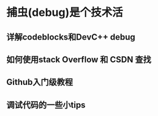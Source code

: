 # 捕虫(debug)是个技术活

## 详解codeblocks和DevC++ debug




## 如何使用stack Overflow 和 CSDN 查找


## Github入门级教程  


## 调试代码的一些小tips